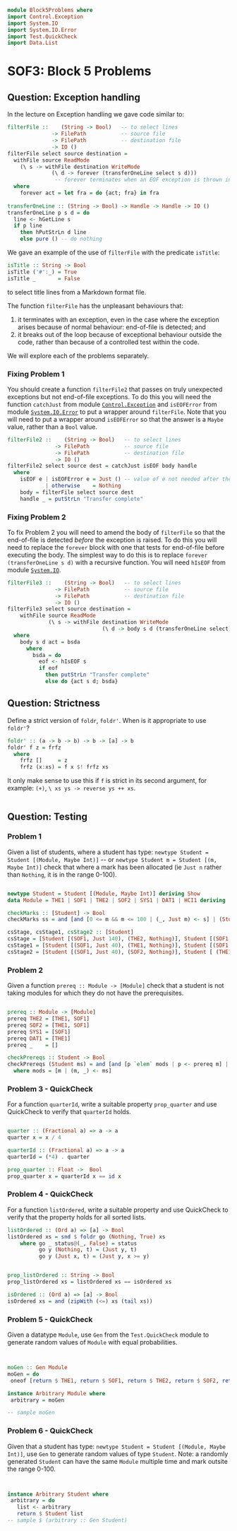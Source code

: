 ```haskell
module Block5Problems where
import Control.Exception
import System.IO
import System.IO.Error
import Test.QuickCheck
import Data.List

```
# SOF3: Block 5 Problems

## Question: Exception handling

In the lecture on Exception handling we gave code similar to:
```haskell
filterFile ::    (String -> Bool)   -- to select lines
              -> FilePath           -- source file
              -> FilePath           -- destination file
              -> IO ()
filterFile select source destination =
  withFile source ReadMode
    (\ s -> withFile destination WriteMode
              (\ d -> forever (transferOneLine select s d)))
               -- forever terminates when an EOF exception is thrown in transferOneLine
  where
    forever act = let fra = do {act; fra} in fra
    
transferOneLine :: (String -> Bool) -> Handle -> Handle -> IO ()
transferOneLine p s d = do
  line <- hGetLine s
  if p line
    then hPutStrLn d line
    else pure () -- do nothing

```
We gave an example of the use of `filterFile` with the predicate
`isTitle`:
```haskell
isTitle :: String -> Bool
isTitle ('#':_) = True
isTitle _       = False
```
to select title lines from a Markdown format file.

The function `filterFile` has the unpleasant behaviours that:
1. it terminates with an exception, even in the case where the exception
   arises because of normal behaviour: end-of-file is detected; and
2. it breaks out of the loop because of exceptional behaviour outside the
   code, rather than because of a controlled test within the code.

We will explore each of the problems separately.

### Fixing Problem 1
You should create a function `filterFile2` that passes on truly
unexpected exceptions but not end-of-file exceptions.  To do this you
will need the function `catchJust` from module
[`Control.Exception`](https://hackage.haskell.org/package/base-4.15.0.0/docs/Control-Exception.html)
and `isEOFError` from module
[`System.IO.Error`](https://hackage.haskell.org/package/base-4.15.0.0/docs/System-IO-Error.html)
to put a wrapper around `filterFile`.  Note that you will need to put
a wrapper around `isEOFError` so that the answer is a `Maybe` value,
rather than a `Bool` value.
```haskell
filterFile2 ::    (String -> Bool)   -- to select lines
               -> FilePath           -- source file
               -> FilePath           -- destination file
               -> IO ()
filterFile2 select source dest = catchJust isEOF body handle
  where
    isEOF e | isEOFError e = Just () -- value of e not needed after the test
            | otherwise    = Nothing
    body = filterFile select source dest
    handle _ = putStrLn "Transfer complete"                       
```
### Fixing Problem 2
To fix Problem 2 you will need to amend the body of `filterFile` so
that the end-of-file is detected _before_ the exception is raised.  To
do this you will need to replace the `forever` block with one that
tests for end-of-file before executing the body.  The simplest way to
do this is to replace `forever (transferOneLine s d)` with a recursive
function.  You will need `hIsEOF` from module
[`System.IO`](https://hackage.haskell.org/package/base-4.15.0.0/docs/System-IO.html).
```haskell
filterFile3 ::    (String -> Bool)   -- to select lines
               -> FilePath           -- source file
               -> FilePath           -- destination file
               -> IO ()
filterFile3 select source destination =
    withFile source ReadMode
             (\ s -> withFile destination WriteMode
                              (\ d -> body s d (transferOneLine select)))
  where
    body s d act = bsda
      where
        bsda = do
          eof <- hIsEOF s
          if eof
            then putStrLn "Transfer complete"
            else do {act s d; bsda}
```
## Question: Strictness

Define a strict version of `foldr`, `foldr'`.  When is it appropriate
to use `foldr'`?
```haskell
foldr' :: (a -> b -> b) -> b -> [a] -> b
foldr' f z = frfz
  where
    frfz []     = z
    frfz (x:xs) = f x $! frfz xs
```
It only make sense to use this if `f` is strict in its second argument,
for example: `(+)`, `\ xs ys -> reverse ys ++ xs`.
```haskell

```
## Question: Testing

### Problem 1
Given a list of students, where a student has type: `newtype Student = Student [(Module, Maybe Int)]` -- or `newtype Student m = Student [(m, Maybe Int)]` check that  where a mark has been allocated (ie `Just n` rather than `Nothing`, it is in the range 0-100).
```haskell

newtype Student = Student [(Module, Maybe Int)] deriving Show
data Module = THE1 | SOF1 | THE2 | SOF2 | SYS1 | DAT1 | HCI1 deriving (Show, Eq)

checkMarks :: [Student] -> Bool
checkMarks ss = and [and [0 <= m && m <= 100 | (_, Just m) <- s] | (Student s) <- ss]

csStage, csStage1, csStage2 :: [Student]
csStage = [Student [(SOF1, Just 140), (THE2, Nothing)], Student [(SOF1, Nothing), (SOF2, Nothing)], Student [(SOF1, Just 56)]]
csStage1 = [Student [(SOF1, Just 40), (THE1, Nothing)], Student [(SOF1, Nothing), (THE1, Nothing)], Student [(SOF1, Just 56), (THE1, Just 77)]]
csStage2 = [Student [(SOF1, Just 40), (SOF2, Nothing)], Student [ (THE1, Just 5), (SOF1, Nothing), (SOF2, Nothing)], Student [(SOF1, Just 56), (HCI1, Just 47)]]


```
### Problem 2
Given a function `prereq :: Module -> [Module]` check that a student is not taking modules for which they do not have the prerequisites.
```haskell

prereq :: Module -> [Module]
prereq THE2 = [THE1, SOF1]
prereq SOF2 = [THE1, SOF1]
prereq SYS1 = [SOF1]
prereq DAT1 = [THE1]
prereq _    = []

checkPrereqs :: Student -> Bool
checkPrereqs (Student ms) = and [and [p `elem` mods | p <- prereq m] | m<-mods]
  where mods = [m | (m, _) <- ms]


```
### Problem 3 - QuickCheck 
For a function `quarterId`, write a suitable property `prop_quarter` and use QuickCheck to verify that `quarterId` holds.
```haskell

quarter :: (Fractional a) => a -> a
quarter x = x / 4

quarterId :: (Fractional a) => a -> a
quarterId = (*4) . quarter

prop_quarter :: Float ->  Bool
prop_quarter x = quarterId x == id x


```
### Problem 4 - QuickCheck 
For a function `listOrdered`, write a suitable property and use QuickCheck to verify that the property holds for all sorted lists. 

```haskell
listOrdered :: (Ord a) => [a] -> Bool
listOrdered xs = snd $ foldr go (Nothing, True) xs
    where go _ status@(_, False) = status
          go y (Nothing, t) = (Just y, t)
          go y (Just x, t) = (Just y, x >= y)


prop_listOrdered :: String -> Bool
prop_listOrdered xs = listOrdered xs == isOrdered xs

isOrdered :: (Ord a) => [a] -> Bool
isOrdered xs = and (zipWith (<=) xs (tail xs))

```
### Problem 5 - QuickCheck 
Given a datatype `Module`, use `Gen` from the `Test.QuickCheck` module to generate random values of `Module` with equal probabilities. 

```haskell


moGen :: Gen Module
moGen = do
 oneof [return $ THE1, return $ SOF1, return $ THE2, return $ SOF2, return $ SYS1, return $ DAT1, return $ HCI1]

instance Arbitrary Module where
 arbitrary = moGen

-- sample moGen

```
### Problem 6 - QuickCheck 
Given that a student has type: `newtype Student = Student [(Module, Maybe Int)]`, use `Gen` to generate random values of type `Student`.
Note: a randomly generated `Student` can have the same `Module` multiple time and mark outsite the range 0-100.

```haskell


instance Arbitrary Student where
 arbitrary = do
   list <- arbitrary
   return $ Student list
-- sample $ (arbitrary :: Gen Student)


